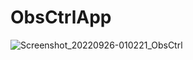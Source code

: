 # ObsCtrlApp

![Screenshot_20220926-010221_ObsCtrl](https://user-images.githubusercontent.com/677956/192169565-9ba2d929-dd1a-4702-969c-0ce40d337d1e.jpg)


